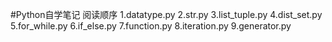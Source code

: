 #Python自学笔记
阅读顺序
1.datatype.py
2.str.py
3.list_tuple.py
4.dist_set.py
5.for_while.py
6.if_else.py
7.function.py
8.iteration.py
9.generator.py

